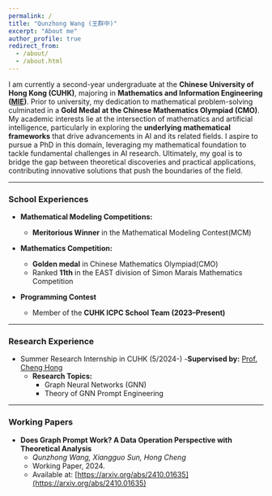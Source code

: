 ```yaml
---
permalink: /
title: "Qunzhong Wang (王群中)"
excerpt: "About me"
author_profile: true
redirect_from: 
  - /about/
  - /about.html
---
```


I am currently a second-year undergraduate at the **Chinese University of Hong Kong (CUHK)**, majoring in **Mathematics and Information Engineering ([MIE](https://www.ie.cuhk.edu.hk/programmes/bsc-in-mieg/))**. Prior to university, my dedication to mathematical problem-solving culminated in a **Gold Medal at the Chinese Mathematics Olympiad (CMO)**. My academic interests lie at the intersection of mathematics and artificial intelligence, particularly in exploring the **underlying mathematical frameworks** that drive advancements in AI and its related fields. I aspire to pursue a PhD in this domain, leveraging my mathematical foundation to tackle fundamental challenges in AI research. Ultimately, my goal is to bridge the gap between theoretical discoveries and practical applications, contributing innovative solutions that push the boundaries of the field.

---

### **School Experiences**

- **Mathematical Modeling Competitions:**
  - **Meritorious Winner** in the Mathematical Modeling Contest(MCM)

- **Mathematics Competition:**
  - **Golden medal** in Chinese Mathematics Olympiad(CMO)
  - Ranked **11th** in the EAST division of Simon Marais Mathematics Competition
    
- **Programming Contest**
  - Member of the **CUHK ICPC School Team (2023–Present)**

---

### **Research Experience**

- Summer Research Internship in CUHK (5/2024-)
  -**Supervised by:** [Prof. Cheng Hong](https://www.se.cuhk.edu.hk/people/academic-staff/prof-cheng-hong/)  
  - **Research Topics:**
    - Graph Neural Networks (GNN)
    - Theory of GNN Prompt Engineering

---

### **Working Papers**

- **Does Graph Prompt Work? A Data Operation Perspective with Theoretical Analysis**  
  - *Qunzhong Wang, Xiangguo Sun, Hong Cheng*  
  - Working Paper, 2024.  
  - Available at: [https://arxiv.org/abs/2410.01635](https://arxiv.org/abs/2410.01635)
